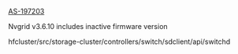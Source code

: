 [AS-197203](https://jira.storage.hpecorp.net/browse/AS-197203)

Nvgrid v3.6.10 includes inactive firmware version

hfcluster/src/storage-cluster/controllers/switch/sdclient/api/switchd